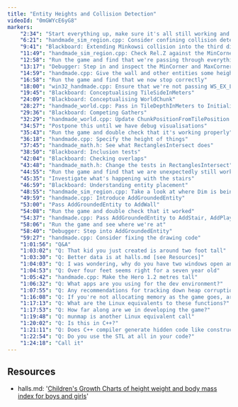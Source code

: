 ```yaml
---
title: "Entity Heights and Collision Detection"
videoId: "0mGWYcE6yG8"
markers:
    "2:34": "Start everything up, make sure it's all still working and plan for the day"
    "6:21": "handmade_sim_region.cpp: Consider confining collision detection to the entities' Z neighbourhood"
    "9:41": "Blackboard: Extending Minkowsi collision into the third dimension"
    "11:49": "handmade_sim_region.cpp: Check Rel.Z against the MinCorner and MaxCorner"
    "12:58": "Run the game and find that we're passing through everything"
    "13:17": "Debugger: Step in and inspect the MinCorner and MaxCorner"
    "14:59": "handmade.cpp: Give the wall and other entities some height"
    "16:58": "Run the game and find that we now stop correctly"
    "18:00": "win32_handmade.cpp: Ensure that we're not passing WS_EX_LAYERED to CreateWindowExA"
    "19:45": "Blackboard: Conceptualising TileSideInMeters"
    "24:09": "Blackboard: Conceptualising WorldChunk"
    "28:27": "handmade_world.cpp: Pass in TileDepthInMeters to InitializeWorld"
    "29:36": "Blackboard: Competing Gathers"
    "32:29": "handmade_world.cpp: Update ChunkPositionFromTilePosition to reflect our new Tile dimensions"
    "34:57": "Postpone this until we have debug visualisations"
    "35:43": "Run the game and double check that it's working properly"
    "36:18": "handmade.cpp: Specify the height of things"
    "37:45": "handmade_math.h: See what RectanglesIntersect does"
    "38:50": "Blackboard: Inclusion tests"
    "42:04": "Blackboard: Checking overlaps"
    "43:48": "handmade_math.h: Change the tests in RectanglesIntersect"
    "44:55": "Run the game and find that we are unexpectedly still working properly"
    "45:35": "Investigate what's happening with the stairs"
    "46:59": "Blackboard: Understanding entity placement"
    "48:55": "handmade_sim_region.cpp: Take a look at where Dim is being used"
    "49:59": "handmade.cpp: Introduce AddGroundedEntity"
    "53:00": "Pass AddGroundedEntity to AddWall"
    "54:08": "Run the game and double check that it worked"
    "54:37": "handmade.cpp: Pass AddGroundedEntity to AddStair, AddPlayer, AddMonstar and AddFamiliar"
    "58:06": "Run the game and see where we're at"
    "58:40": "Debugger: Step into AddGroundedEntity"
    "59:27": "handmade.cpp: Consider fixing the drawing code"
    "1:01:56": "Q&A"
    "1:03:02": "Q: That kid you just created is around two foot tall"
    "1:03:30": "Q: Better data is at halls.md [see Resources]"
    "1:04:03": "Q: I was wondering, why do you have two windows open and not just one?"
    "1:04:53": "Q: Over four feet seems right for a seven year old"
    "1:05:42": "handmade.cpp: Make the Hero 1.2 metres tall"
    "1:06:32": "Q: What apps are you using for the dev environment?"
    "1:07:55": "Q: Any recommendations for tracking down heap corruption bugs?"
    "1:16:08": "Q: If you're not allocating memory as the game goes, are you allocating a bunch at the start? How does that work?"
    "1:17:13": "Q: What are the Linux equivalents to these functions?"
    "1:17:53": "Q: How far along are we in developing the game?"
    "1:19:48": "Q: munmap is another Linux equivalent call"
    "1:20:02": "Q: Is this in C++?"
    "1:21:11": "Q: Does C++ compiler generate hidden code like constructors, copy constructors, etc., in the way that you structuring the game?"
    "1:22:54": "Q: Do you use the STL at all in your code?"
    "1:24:18": "Call it"
---
```


## Resources

* halls.md: '[Children's Growth Charts of height weight and body mass index for boys and girls](http://halls.md/growthchart-boys-girls-height-weight/)'
